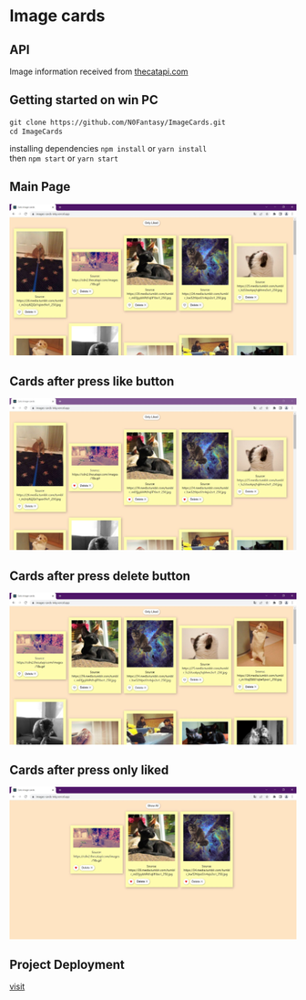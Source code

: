 # Image cards

## API
Image information received from [thecatapi.com](https://thecatapi.com/)

## Getting started on win PC

```
git clone https://github.com/N0Fantasy/ImageCards.git
cd ImageCards
```
installing dependencies `npm install` or `yarn install`  
then `npm start` or `yarn start`

## Main Page
![MainPage](https://github.com/N0Fantasy/N0Fantasy/blob/main/assets/ImageCards.JPG)

## Cards after press like button
![AfterPressLike](https://github.com/N0Fantasy/N0Fantasy/blob/main/assets/AfterPressLike.JPG)

## Cards after press delete button
![AfterPressDelete](https://github.com/N0Fantasy/N0Fantasy/blob/main/assets/AfterPressDelete.JPG)

## Cards after press only liked
![ShowOnlyLiked](https://github.com/N0Fantasy/N0Fantasy/blob/main/assets/AfterPressOnlyLiked.JPG)

## Project Deployment
[visit](https://images-cards-inky.vercel.app/)
